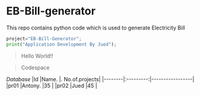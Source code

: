 # EB-Bill-generator
This repo contains python code which is used to generate Electricity Bill


```py
project="EB-Bill-Generator";
print("Application Development By Jued");


```

> Hello World!!

>Codespace


*Database*
|Id      |Name.    |.  No.of.projects|
|--------|:---------:|-----------------|
|pr01    |Antony. |35               |
|pr02    |Jued     |45               |